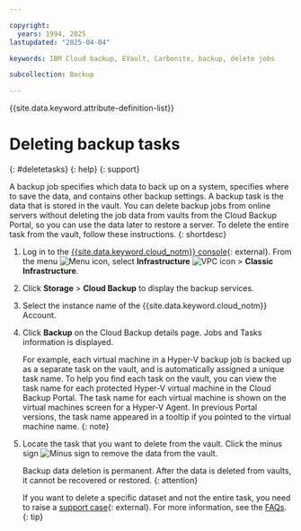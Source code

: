 ```yaml
---

copyright:
  years: 1994, 2025
lastupdated: "2025-04-04"

keywords: IBM Cloud backup, EVault, Carbonite, backup, delete jobs

subcollection: Backup

---
```

{{site.data.keyword.attribute-definition-list}}

# Deleting backup tasks
{: #deletetasks}
{: help}
{: support}

A backup job specifies which data to back up on a system, specifies where to save the data, and contains other backup settings. A backup task is the data that is stored in the vault. You can delete backup jobs from online servers without deleting the job data from vaults from the Cloud Backup Portal, so you can use the data later to restore a server. To delete the entire task from the vault, follow these instructions.
{: shortdesc}

1. Log in to the [{{site.data.keyword.cloud_notm}} console](/login){: external}. From the menu ![Menu icon](../icons/icon_hamburger.svg "Menu"), select **Infrastructure**  ![VPC icon](../icons/vpc.svg) > **Classic Infrastructure**.
1. Click **Storage** > **Cloud Backup** to display the backup services.
1. Select the instance name of the {{site.data.keyword.cloud_notm}} Account.
1. Click **Backup** on the Cloud Backup details page. Jobs and Tasks information is displayed. 

   For example, each virtual machine in a Hyper-V backup job is backed up as a separate task on the vault, and is automatically assigned a unique task name. To help you find each task on the vault, you can view the task name for each protected Hyper-V virtual machine in the Cloud Backup Portal. The task name for each virtual machine is shown on the virtual machines screen for a Hyper-V Agent. In previous Portal versions, the task name appeared in a tooltip if you pointed to the virtual machine name.
   {: note}

1. Locate the task that you want to delete from the vault. Click the minus sign ![Minus sign](../icons/subtract-alt.svg "Minus sign") to remove the data from the vault. 
   
   Backup data deletion is permanent. After the data is deleted from vaults, it cannot be recovered or restored.
   {: attention}

   If you want to delete a specific dataset and not the entire task, you need to raise a [support case](https://cloud.ibm.com/unifiedsupport/supportcenter){: external}. For more information, see the [FAQs](/docs/Backup?topic=Backup-faqs&interface=ui#deletesafeset).
   {: tip}
